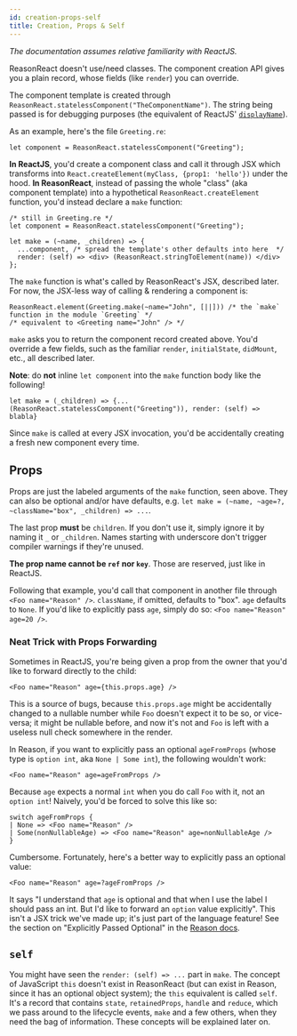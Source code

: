 ```yaml
---
id: creation-props-self
title: Creation, Props & Self
---
```


_The documentation assumes relative familiarity with ReactJS._

ReasonReact doesn't use/need classes. The component creation API gives you a plain record, whose fields (like `render`) you can override.

The component template is created through `ReasonReact.statelessComponent("TheComponentName")`. The string being passed is for debugging purposes (the equivalent of ReactJS' [`displayName`](https://facebook.github.io/react/docs/react-component.html#displayname)).

As an example, here's the file `Greeting.re`:

```reason
let component = ReasonReact.statelessComponent("Greeting");
```

**In ReactJS**, you'd create a component class and call it through JSX which transforms into `React.createElement(myClass, {prop1: 'hello'})` under the hood. **In ReasonReact**, instead of passing the whole "class" (aka component template) into a hypothetical `ReasonReact.createElement` function, you'd instead declare a `make` function:

```reason
/* still in Greeting.re */
let component = ReasonReact.statelessComponent("Greeting");

let make = (~name, _children) => {
  ...component, /* spread the template's other defaults into here  */
  render: (self) => <div> (ReasonReact.stringToElement(name)) </div>
};
```

The `make` function is what's called by ReasonReact's JSX, described later. For now, the JSX-less way of calling & rendering a component is:

```reason
ReasonReact.element(Greeting.make(~name="John", [||])) /* the `make` function in the module `Greeting` */
/* equivalent to <Greeting name="John" /> */
```

`make` asks you to return the component record created above. You'd override a few fields, such as the familiar `render`, `initialState`, `didMount`, etc., all described later.

**Note**: do **not** inline `let component` into the `make` function body like the following!

```reason
let make = (_children) => {...(ReasonReact.statelessComponent("Greeting")), render: (self) => blabla}
```

Since `make` is called at every JSX invocation, you'd be accidentally creating a fresh new component every time.

## Props

Props are just the labeled arguments of the `make` function, seen above. They can also be optional and/or have defaults, e.g. `let make = (~name, ~age=?, ~className="box", _children) => ...`.

The last prop **must** be `children`. If you don't use it, simply ignore it by naming it `_` or `_children`. Names starting with underscore don't trigger compiler warnings if they're unused.

**The prop name cannot be `ref` nor `key`**. Those are reserved, just like in ReactJS.

Following that example, you'd call that component in another file through `<Foo name="Reason" />`. `className`, if omitted, defaults to "box". `age` defaults to `None`. If you'd like to explicitly pass `age`, simply do so: `<Foo name="Reason" age=20 />`.

### Neat Trick with Props Forwarding

Sometimes in ReactJS, you're being given a prop from the owner that you'd like to forward directly to the child:

```
<Foo name="Reason" age={this.props.age} />
```

This is a source of bugs, because `this.props.age` might be accidentally changed to a nullable number while `Foo` doesn't expect it to be so, or vice-versa; it might be nullable before, and now it's not and `Foo` is left with a useless null check somewhere in the render.

In Reason, if you want to explicitly pass an optional `ageFromProps` (whose type is `option int`, aka `None | Some int`), the following wouldn't work:

```reason
<Foo name="Reason" age=ageFromProps />
```

Because `age` expects a normal `int` when you do call `Foo` with it, not an `option int`! Naively, you'd be forced to solve this like so:

```reason
switch ageFromProps {
| None => <Foo name="Reason" />
| Some(nonNullableAge) => <Foo name="Reason" age=nonNullableAge />
}
```

Cumbersome. Fortunately, here's a better way to explicitly pass an optional value:

```reason
<Foo name="Reason" age=?ageFromProps />
```

It says "I understand that `age` is optional and that when I use the label I should pass an int. But I'd like to forward an `option` value explicitly". This isn't a JSX trick we've made up; it's just part of the language feature! See the section on "Explicitly Passed Optional" in the [Reason docs](https://reasonml.github.io/guide/language/function/#explicitly-passed-optional).

## `self`

You might have seen the `render: (self) => ...` part in `make`. The concept of JavaScript `this` doesn't exist in ReasonReact (but can exist in Reason, since it has an optional object system); the `this` equivalent is called `self`. It's a record that contains `state`, `retainedProps`, `handle` and `reduce`, which we pass around to the lifecycle events, `make` and a few others, when they need the bag of information. These concepts will be explained later on.

